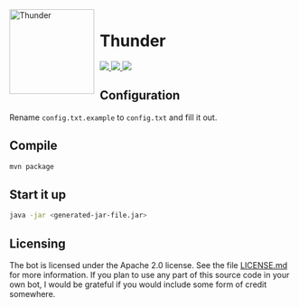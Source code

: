 <img width="150" height="150" align="left" style="float: left; margin: 0 10px 0 0;" alt="Thunder" src="https://cdn.discordapp.com/avatars/580626972741337088/5d0a676eab9365c294dbd59f2a0d5d36.png?size=2048">  

# Thunder
  <a href="https://opensource.org/licenses/Apache-2.0">
    <img src="https://img.shields.io/badge/License-Apache%202.0-blue.svg">
  </a>
  <a href="https://discord.gg/ZEFrfj5">
    <img src="https://discordapp.com/api/guilds/582372920047829014/embed.png">
  </a>
  <a href="https://dependabot.com">
    <img src="https://api.dependabot.com/badges/status?host=github&repo=SharifPoetra/thunder-java&identifier=210757811">
  </a> 
 
## Configuration

Rename `config.txt.example` to `config.txt` and fill it out.

## Compile

```bash
mvn package
```

## Start it up

```bash
java -jar <generated-jar-file.jar>
```

## Licensing

The bot is licensed under the Apache 2.0 license. See the file [LICENSE.md](https://github.com/SharifPoetra/thunder-java/blob/master/LICENSE.md) for more information. If you plan to use any part of this source code in your own bot, I would be grateful if you would include some form of credit somewhere.
